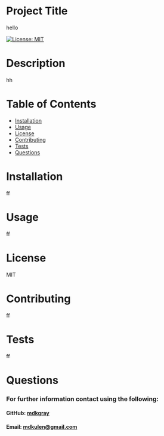 
  # Project Title

  hello
  
  [![License: MIT](https://img.shields.io/badge/License-MIT-yellow.svg)](https://opensource.org/licenses/MIT)

  # Description

  hh

  # Table of Contents

  * [Installation](#Installation)
  * [Usage](#Usage)
  * [License](#License)
  * [Contributing](#Contributing)
  * [Tests](#Tests)
  * [Questions](#Questions)

  # Installation 

  ff

  # Usage

  ff

  # License

  MIT

  # Contributing

  ff

  # Tests

  ff

  # Questions

  ### For further information contact using the following:

  #### GitHub: [mdkgray](https://github.com/mdkgray)
  
  #### Email: mdkulen@gmail.com
